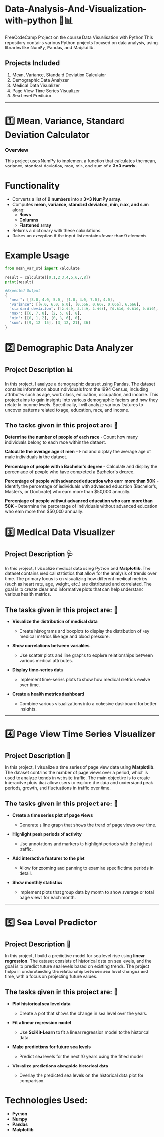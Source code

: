 # Data-Analysis-And-Visualization-with-python 🐍📊
FreeCodeCamp Project on the course Data Visualisation with Python
This repository contains various Python projects focused on data analysis, using libraries like NumPy, Pandas, and Matplotlib.

## Projects Included
1. Mean, Variance, Standard Deviation Calculator
2. Demographic Data Analyzer
3. Medical Data Visualizer
4. Page View Time Series Visualizer
5. Sea Level Predictor


---

# 1️⃣ Mean, Variance, Standard Deviation Calculator  

### Overview  
This project uses NumPy to implement a function that calculates the mean, variance, standard deviation, max, min, and sum of a **3×3 matrix**.  

# Functionality  
- Converts a list of **9 numbers** into a **3×3 NumPy array**.  
- Computes **mean, variance, standard deviation, min, max, and sum** along:  
  - **Rows**
  - **Columns**
  - **Flattened array**  
- Returns a dictionary with these calculations.  
- Raises an exception if the input list contains fewer than 9 elements.

# Example Usage 
```python
from mean_var_std import calculate

result = calculate([0,1,2,3,4,5,6,7,8])
print(result)

#Expected Output
{
  "mean": [[3.0, 4.0, 5.0], [1.0, 4.0, 7.0], 4.0],
  "variance": [[6.0, 6.0, 6.0], [0.666, 0.666, 0.666], 6.666],
  "standard deviation": [[2.449, 2.449, 2.449], [0.816, 0.816, 0.816], 2.581],
  "max": [[6, 7, 8], [2, 5, 8], 8],
  "min": [[0, 1, 2], [0, 3, 6], 0],
  "sum": [[9, 12, 15], [3, 12, 21], 36]
}
```


# 2️⃣ Demographic Data Analyzer
## Project Description 📊
In this project, I analyze a demographic dataset using Pandas. The dataset contains information about individuals from the 1994 Census, including attributes such as age, work class, education, occupation, and income. This project aims to gain insights into various demographic factors and how they relate to income levels. Specifically, I will analyze various features to uncover patterns related to age, education, race, and income.

## The tasks given in this project are: 📝
**Determine the number of people of each race**
    - Count how many individuals belong to each race within the dataset.

**Calculate the average age of men**
    - Find and display the average age of male individuals in the dataset.

**Percentage of people with a Bachelor's degree**
    - Calculate and display the percentage of people who have completed a Bachelor's degree.
      
**Percentage of people with advanced education who earn more than 50K**
    - Identify the percentage of individuals with advanced education (Bachelor’s, Master’s, or Doctorate) who earn more than $50,000 annually.
      
**Percentage of people without advanced education who earn more than 50K**
    - Determine the percentage of individuals without advanced education who earn more than $50,000 annually.

# 3️⃣ Medical Data Visualizer

## Project Description 🩺
In this project, I visualize medical data using Python and **Matplotlib**. The dataset contains medical statistics that allow for the analysis of trends over time. The primary focus is on visualizing how different medical metrics (such as heart rate, age, weight, etc.) are distributed and correlated. The goal is to create clear and informative plots that can help understand various health metrics.

## The tasks given in this project are: 📝
- **Visualize the distribution of medical data**  
   - Create histograms and boxplots to display the distribution of key medical metrics like age and blood pressure.

- **Show correlations between variables**  
   - Use scatter plots and line graphs to explore relationships between various medical attributes.

- **Display time-series data**  
   - Implement time-series plots to show how medical metrics evolve over time.

- **Create a health metrics dashboard**  
   - Combine various visualizations into a cohesive dashboard for better insights.

---

# 4️⃣ Page View Time Series Visualizer

## Project Description 📅
In this project, I visualize a time series of page view data using **Matplotlib**. The dataset contains the number of page views over a period, which is used to analyze trends in website traffic. The main objective is to create interactive plots that allow users to explore the data and understand peak periods, growth, and fluctuations in traffic over time.

## The tasks given in this project are: 📝
- **Create a time series plot of page views**  
   - Generate a line graph that shows the trend of page views over time.

- **Highlight peak periods of activity**  
   - Use annotations and markers to highlight periods with the highest traffic.

- **Add interactive features to the plot**  
   - Allow for zooming and panning to examine specific time periods in detail.

- **Show monthly statistics**  
   - Implement plots that group data by month to show average or total page views for each month.

---

# 5️⃣ Sea Level Predictor

## Project Description 🌊
In this project, I build a predictive model for sea level rise using **linear regression**. The dataset consists of historical data on sea levels, and the goal is to predict future sea levels based on existing trends. The project helps in understanding the relationship between sea level changes and time, with a focus on projecting future values.

## The tasks given in this project are: 📝
- **Plot historical sea level data**  
   - Create a plot that shows the change in sea level over the years.

- **Fit a linear regression model**  
   - Use **SciKit-Learn** to fit a linear regression model to the historical data.

- **Make predictions for future sea levels**  
   - Predict sea levels for the next 10 years using the fitted model.

- **Visualize predictions alongside historical data**  
   - Overlay the predicted sea levels on the historical data plot for comparison.


# Technologies Used: 
  - **Python**
  - **Numpy**
  - **Pandas**
  - **Matplotlib**

